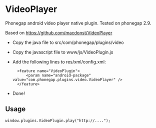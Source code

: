 VideoPlayer
===========

Phonegap android video player native plugin.
Tested on phonegap 2.9.

Based on https://github.com/macdonst/VideoPlayer

* Copy the java file to src/com/phonegap/plugins/video
* Copy the javascript file to www/js/VideoPlugin.js
* Add the following lines to res/xml/config.xml:

        <feature name="VideoPlugin">
            <param name="android-package" value="com.phonegap.plugins.video.VideoPlayer" />
        </feature>

* Done!


Usage
-----

    window.plugins.VideoPlugin.play("http://....");
